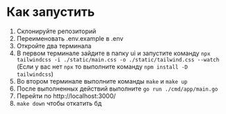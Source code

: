 # Как запустить

1. Склонируйте репозиторий
2. Переименовать .env.example в .env
4. Откройте два терминала 
5. В первом терминале зайдите в папку ui и запустите команду `npx tailwindcss -i ./static/main.css -o ./static/tailwind.css --watch` (Если у вас нет `npx` то выполните команду `npm install -D tailwindcss`) 
6. Во втором терминале выполните команды `make` и `make up`
7. После выполненных действий выполните `go run ./cmd/app/main.go`
8. Перейти по http://localhost:3000/
9. `make down` чтобы откатить бд
   

